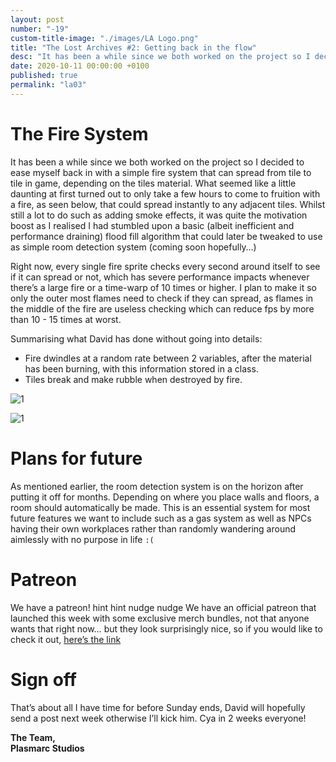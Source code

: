 ```yaml
---
layout: post
number: "-19"
custom-title-image: "./images/LA Logo.png"
title: "The Lost Archives #2: Getting back in the flow"
desc: "It has been a while since we both worked on the project so I decided to ease myself back in with a simple fire system that can spread from tile to tile in game, depending on the tiles material. What seemed like a little daunting at first turned out to only take a few hours to come to fruition with a fire, as seen below, that could spread instantly to any adjacent tiles. Whilst still a lot to do such as adding smoke effects, it was quite the motivation boost as I realised I had stumbled upon a basic (albeit inefficient and performance draining) flood fill algorithm that could later be tweaked to use as simple room detection system (coming soon hopefully…)"
date: 2020-10-11 00:00:00 +0100
published: true
permalink: "la03"
---
```


# The Fire System

It has been a while since we both worked on the project so I decided to ease myself back in with a simple fire system that can spread from tile to tile in game, depending on the tiles material. What seemed like a little daunting at first turned out to only take a few hours to come to fruition with a fire, as seen below, that could spread instantly to any adjacent tiles. Whilst still a lot to do such as adding smoke effects, it was quite the motivation boost as I realised I had stumbled upon a basic (albeit inefficient and performance draining) flood fill algorithm that could later be tweaked to use as simple room detection system (coming soon hopefully…)

Right now, every single fire sprite checks every second around itself to see if it can spread or not, which has severe performance impacts whenever there’s a large fire or a time-warp of 10 times or higher. I plan to make it so only the outer most flames need to check if they can spread, as flames in the middle of the fire are useless checking which can reduce fps by more than 10 - 15 times at worst.

Summarising what David has done without going into details:
-    Fire dwindles at a random rate between 2 variables, after the material has been burning, with this information stored in a class.
-    Tiles break and make rubble when destroyed by fire.

![1](./forensic-friday-media/-la03/1.png)

![1](./forensic-friday-media/-la03/2.gif)

# Plans for future

As mentioned earlier, the room detection system is on the horizon after putting it off for months. Depending on where you place walls and floors, a room should automatically be made. This is an essential system for most future features we want to include such as a gas system as well as NPCs having their own workplaces rather than randomly wandering around aimlessly with no purpose in life `:( `

# Patreon

We have a patreon! hint hint nudge nudge 
We have an official patreon that launched this week with some exclusive merch bundles, not that anyone wants that right now… but they look surprisingly nice, so if you would like to check it out, [here’s the link](https://www.patreon.com/Plasmarcstudios)

# Sign off

That’s about all I have time for before Sunday ends, David will hopefully send a post next week otherwise I’ll kick him. Cya in 2 weeks everyone!

**The Team,**\
**Plasmarc Studios**